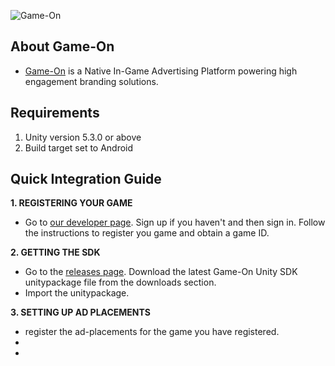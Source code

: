 ![Game-On](https://res.cloudinary.com/dy3h28fqw/image/upload/v1585113432/game-on/Logos/Logo-square_zq6mq3.png)

## About Game-On
* [Game-On](https://www.game-on.ai) is a Native In-Game Advertising Platform powering high engagement branding solutions.

## Requirements
1. Unity version 5.3.0 or above    
2. Build target set to Android

## Quick Integration Guide

__1. REGISTERING YOUR GAME__
  + Go to [our developer page](https://developers.game-on.ai). Sign up if you haven't and then sign in. Follow the instructions to register you game and obtain a game ID.

__2. GETTING THE SDK__
  + Go to the [releases page](https://github.com/nishanthinide/game-on-sdk/releases/latest). Download the latest Game-On Unity SDK unitypackage file from the downloads section.  
  + Import the unitypackage.

__3. SETTING UP AD PLACEMENTS__
  + register the ad-placements for the game you have registered.
  + 
  + 